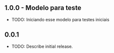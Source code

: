 ## 1.0.0 - Modelo para teste

* TODO: Iniciando esse modelo para testes iniciais

## 0.0.1

* TODO: Describe initial release.

